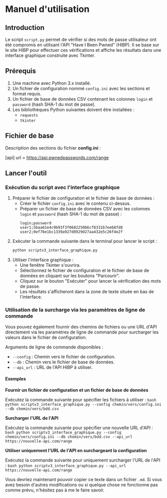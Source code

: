 # Manuel d'utilisation

## Introduction

Le script `script.py` permet de vérifier si des mots de passe utilisateur ont été compromis en utilisant l'API "Have I Been Pwned" (HIBP). Il se base sur le site HIBP pour effectuer ces vérifications et affiche les résultats dans une interface graphique construite avec Tkinter.

## Prérequis

1. Une machine avec Python 3.x installé.
2. Un fichier de configuration nommé `config.ini` avec les sections et format requis.
3. Un fichier de base de données CSV contenant les colonnes `login` et `password` (hash SHA-1 du mot de passe).
4. Les bibliothèques Python suivantes doivent être installées :
   - `requests`
   - `tkinter`

## Fichier de base

Description des sections du fichier **config.ini** :

[api]
url = https://api.pwnedpasswords.com/range

## Lancer l'outil

### Exécution du script avec l'interface graphique

1. Préparer le fichier de configuration et le fichier de base de données :
    - Créer le fichier `config.ini` avec le contenu ci-dessus.
    - Préparer un fichier de base de données CSV avec les colonnes `login` et `password` (hash SHA-1 du mot de passe) :
      ```csv
      login;password
      user1;5baa61e4c9b93f3f0682250b6cf8331b7ee68fd8
      user2;0ef76e1bc1339a927d8929d27aa432e5c26f4e2f
      ```
2. Exécuter la commande suivante dans le terminal pour lancer le script :
    ```bash
    python scriptv3_interface_graphique.py
    ```
3. Utiliser l'interface graphique :
    - Une fenêtre Tkinter s'ouvrira.
    - Sélectionnez le fichier de configuration et le fichier de base de données en cliquant sur les boutons "Parcourir".
    - Cliquez sur le bouton "Exécuter" pour lancer la vérification des mots de passe.
    - Les résultats s'afficheront dans la zone de texte située en bas de l'interface.

### Utilisation de la surcharge via les paramètres de ligne de commande

Vous pouvez également fournir des chemins de fichiers ou une URL d'API directement via les paramètres de ligne de commande pour surcharger les valeurs dans le fichier de configuration.

Arguments de ligne de commande disponibles :
- `--config` : Chemin vers le fichier de configuration.
- `--db` : Chemin vers le fichier de base de données.
- `--api_url` : URL de l'API HIBP à utiliser.

#### Exemples

**Fournir un fichier de configuration et un fichier de base de données**

Exécutez la commande suivante pour spécifier les fichiers à utiliser :
      ```bash
      python scriptv3_interface_graphique.py --config chemin/vers/config.ini --db chemin/vers/bdd.csv
      ```

**Surcharger l'URL de l'API**

Exécutez la commande suivante pour spécifier une nouvelle URL d'API :
      ```bash
      python scriptv3_interface_graphique.py --config chemin/vers/config.ini --db chemin/vers/bdd.csv --api_url https://nouvelle-api.com/range
      ```

**Utiliser uniquement l'URL de l'API en surchargeant la configuration**

Exécutez la commande suivante pour uniquement surcharger l'URL de l'API :
      ```bash
      python scriptv3_interface_graphique.py --api_url https://nouvelle-api.com/range
      ```

Vous devriez maintenant pouvoir copier ce texte dans un fichier `.md`. Si vous avez besoin d'autres modifications ou si quelque chose ne fonctionne pas comme prévu, n'hésitez pas à me le faire savoir.
